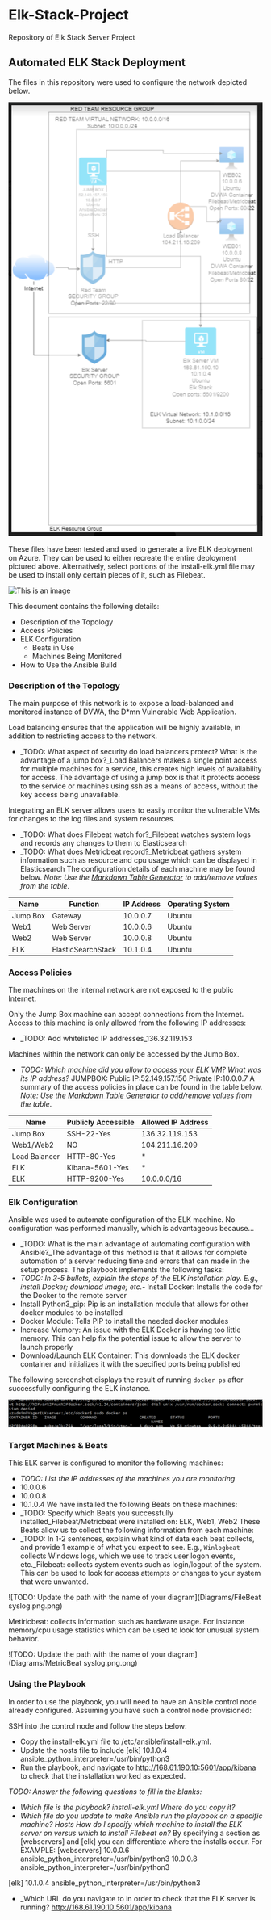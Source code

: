 # Elk-Stack-Project
Repository of Elk Stack Server Project
## Automated ELK Stack Deployment

The files in this repository were used to configure the network depicted below.

![TODO: Update the path with the name of your diagram](Diagrams/Network_Diagram.png.png)


These files have been tested and used to generate a live ELK deployment on Azure. They can be used to either recreate the entire deployment pictured above. Alternatively, select portions of the install-elk.yml file may be used to install only certain pieces of it, such as Filebeat.

![This is an image](Ansible/install-elk.yml)

This document contains the following details:
- Description of the Topology
- Access Policies
- ELK Configuration
  - Beats in Use
  - Machines Being Monitored
- How to Use the Ansible Build


### Description of the Topology

The main purpose of this network is to expose a load-balanced and monitored instance of DVWA, the D*mn Vulnerable Web Application.

Load balancing ensures that the application will be highly available, in addition to restricting access to the network.
- _TODO: What aspect of security do load balancers protect? What is the advantage of a jump box?_Load Balancers makes a single point access for multiple machines for a service, this creates high levels of availability for access.
The advantage of using a jump box is that it protects access to the service or machines using ssh as a means of access, without the key access being unavailable. 

Integrating an ELK server allows users to easily monitor the vulnerable VMs for changes to the log files and system resources.
- _TODO: What does Filebeat watch for?_Filebeat watches system logs and records any changes to them to Elasticsearch
- _TODO: What does Metricbeat record?_Metricbeat gathers system information such as resource and cpu usage which can be displayed in Elasticsearch
The configuration details of each machine may be found below.
_Note: Use the [Markdown Table Generator](http://www.tablesgenerator.com/markdown_tables) to add/remove values from the table_.

| Name     | Function           | IP Address | Operating System |
|----------|--------------------|------------|------------------|
| Jump Box | Gateway            | 10.0.0.7   | Ubuntu           |
| Web1     | Web Server         | 10.0.0.6   | Ubuntu           |
| Web2     | Web Server         | 10.0.0.8   | Ubuntu           |
| ELK      | ElasticSearchStack | 10.1.0.4   | Ubuntu           |


### Access Policies

The machines on the internal network are not exposed to the public Internet. 

Only the Jump Box machine can accept connections from the Internet. Access to this machine is only allowed from the following IP addresses:
- _TODO: Add whitelisted IP addresses_136.32.119.153

Machines within the network can only be accessed by the Jump Box.
- _TODO: Which machine did you allow to access your ELK VM? What was its IP address?_
JUMPBOX:
	Public IP:52.149.157.156
	Private IP:10.0.0.7
A summary of the access policies in place can be found in the table below.
_Note: Use the [Markdown Table Generator](http://www.tablesgenerator.com/markdown_tables) to add/remove values from the table_.

| Name          | Publicly Accessible | Allowed IP Address |
|---------------|---------------------|--------------------|
| Jump Box      | SSH-22-Yes          | 136.32.119.153     |
| Web1/Web2     | NO                  | 104.211.16.209     |
| Load Balancer | HTTP-80-Yes         | *                  |
| ELK           | Kibana-5601-Yes     | *                  |
| ELK           | HTTP-9200-Yes       | 10.0.0.0/16        |

### Elk Configuration

Ansible was used to automate configuration of the ELK machine. No configuration was performed manually, which is advantageous because...
- _TODO: What is the main advantage of automating configuration with Ansible?_The advantage of this method is that it allows for complete automation of a server reducing time and errors that can made in the setup process.
The playbook implements the following tasks:
- _TODO: In 3-5 bullets, explain the steps of the ELK installation play. E.g., install Docker; download image; etc._- Install Docker: Installs the code for the Docker to the remote server
- Install Python3_pip: Pip is an installation module that allows for other docker modules to be installed
- Docker Module: Tells PIP to install the needed docker modules
- Increase Memory: An issue with the ELK Docker is having too little memory. This can help fix the potential issue to allow the server to launch properly
- Download/Launch ELK Container: This downloads the ELK docker container and initializes it with the specified ports being published

The following screenshot displays the result of running `docker ps` after successfully configuring the ELK instance.

![TODO: Update the path with the name of your screenshot of docker ps output](Diagrams/Docker.png.png)


### Target Machines & Beats
This ELK server is configured to monitor the following machines:
- _TODO: List the IP addresses of the machines you are monitoring_
- 10.0.0.6
- 10.0.0.8
- 10.1.0.4
We have installed the following Beats on these machines:
- _TODO: Specify which Beats you successfully installed_Filebeat/Metricbeat were installed on: ELK, Web1, Web2
These Beats allow us to collect the following information from each machine:
- _TODO: In 1-2 sentences, explain what kind of data each beat collects, and provide 1 example of what you expect to see. E.g., `Winlogbeat` collects Windows logs, which we use to track user logon events, etc._Filebeat: collects system events such as login/logout of the system. This can be used to look for access attempts or changes to your system that were unwanted. 

![TODO: Update the path with the name of your diagram](Diagrams/FileBeat syslog.png.png)

Metiricbeat: collects information such as hardware usage. For instance memory/cpu usage statistics which can be used to look for unusual system behavior. 

![TODO: Update the path with the name of your diagram](Diagrams/MetricBeat syslog.png.png)

### Using the Playbook
In order to use the playbook, you will need to have an Ansible control node already configured. Assuming you have such a control node provisioned: 

SSH into the control node and follow the steps below:
- Copy the install-elk.yml file to /etc/ansible/install-elk.yml.
- Update the hosts file to include [elk] 10.1.0.4 ansible_python_interpreter=/usr/bin/python3
- Run the playbook, and navigate to http://168.61.190.10:5601/app/kibana to check that the installation worked as expected.

_TODO: Answer the following questions to fill in the blanks:_
- _Which file is the playbook? install-elk.yml Where do you copy it?_
- _Which file do you update to make Ansible run the playbook on a specific machine? Hosts How do I specify which machine to install the ELK server on versus which to install Filebeat on?_ 
By specifying a section as [webservers] and [elk] you can differentiate where the installs occur. For EXAMPLE:
[webservers]
10.0.0.6 ansible_python_interpreter=/usr/bin/python3
10.0.0.8 ansible_python_interpreter=/usr/bin/python3

[elk]
10.1.0.4 ansible_python_interpreter=/usr/bin/python3

- _Which URL do you navigate to in order to check that the ELK server is running?
http://168.61.190.10:5601/app/kibana
